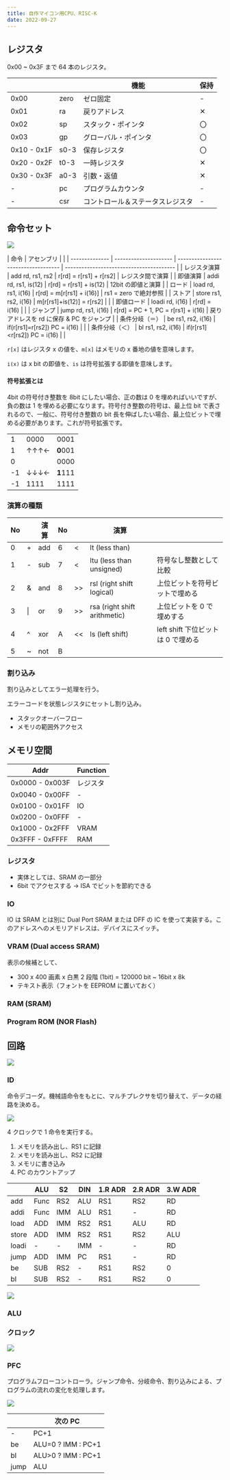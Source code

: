 ```yaml
---
title: 自作マイコン用CPU、RISC-K
date: 2022-09-27
---
```


## レジスタ

0x00 ~ 0x3F まで 64 本のレジスタ。

|             |      | 機能                             | 保持 |
| ----------- | ---- | -------------------------------- | ---- |
| 0x00        | zero | ゼロ固定                         | -    |
| 0x01        | ra   | 戻りアドレス                     | ✕    |
| 0x02        | sp   | スタック・ポインタ               | 〇   |
| 0x03        | gp   | グローバル・ポインタ             | 〇   |
| 0x10 - 0x1F | s0-3 | 保存レジスタ                     | 〇   |
| 0x20 - 0x2F | t0-3 | 一時レジスタ                     | ✕    |
| 0x30 - 0x3F | a0-3 | 引数・返値                       | ✕    |
| -           | pc   | プログラムカウンタ               | -    |
| -           | csr  | コントロール＆ステータスレジスタ | -    |

## 命令セット

![](img/isa.png)

| 命令           | アセンブリ            |                                     |
| -------------- | --------------------- | ----------------------------------- | ---------------------------------------- |
| レジスタ演算   | add rd, rs1, rs2      | r[rd] = r[rs1] + r[rs2]             | レジスタ間で演算                         |
| 即値演算       | addi rd, rs1, is(12)  | r[rd] = r[rs1] + is(12)             | 12bit の即値と演算                       |
| ロード         | load rd, rs1, i(16)   | r[rd] = m[r[rs1] + i(16)]           | rs1 = zero で絶対参照                    |
| ストア         | store rs1, rs2, i(16) | m[r[rs1]+is(12)] = r[rs2]           |                                          |
| 即値ロード     | loadi rd, i(16)       | r[rd] = i(16)                       |                                          |
| ジャンプ       | jump rd, rs1, i(16)   | r[rd] = PC + 1, PC = r[rs1] + i(16) | 戻りアドレスを rd に保存 & PC をジャンプ |
| 条件分岐（＝） | be rs1, rs2, i(16)    | if(r[rs1]=r[rs2]) PC = i(16)        |                                          |
| 条件分岐（＜） | bl rs1, rs2, i(16)    | if(r[rs1]<r[rs2]) PC = i(16)        |                                          |

`r[x]` はレジスタ x の値を、`m[x]` はメモリの x 番地の値を意味します。

`i(x)` は x bit の即値を、`is` は符号拡張する即値を意味します。

#### 符号拡張とは

4bit の符号付き整数を 8bit にしたい場合、正の数は 0 を埋めればいいですが、負の数は 1 を埋める必要になります。符号付き整数の符号は、最上位 bit で表されるので、一般に、符号付き整数の bit 長を伸ばしたい場合、最上位ビットで埋める必要があります。これが符号拡張です。

|     |      |          |
| --- | ---- | -------- |
| 1   | 0000 | 0001     |
| 1   | ↑↑↑← | **0**001 |
| 0   |      | 0000     |
| -1  | ↓↓↓← | **1**111 |
| -1  | 1111 | 1111     |

### 演算の種類

| No  |     | 演算 | No  |     | 演算                         |                                    |
| --- | --- | ---- | --- | --- | ---------------------------- | ---------------------------------- |
| 0   | +   | add  | 6   | <   | lt (less than)               |                                    |
| 1   | -   | sub  | 7   | <   | ltu (less than unsigned)     | 符号なし整数として比較             |
| 2   | &   | and  | 8   | >>  | rsl (right shift logical)    | 上位ビットを符号ビットで埋める     |
| 3   | \|  | or   | 9   | >>  | rsa (right shift arithmetic) | 上位ビットを 0 で埋めする          |
| 4   | ^   | xor  | A   | <<  | ls (left shift)              | left shift 下位ビットは 0 で埋める |
| 5   | ~   | not  | B   |     |                              |                                    |

### 割り込み

割り込みとしてエラー処理を行う。

エラーコードを状態レジスタにセットし割り込み。

- スタックオーバーフロー
- メモリの範囲外アクセス

## メモリ空間

| Addr            | Function |
| --------------- | -------- |
| 0x0000 - 0x003F | レジスタ |
| 0x0040 - 0x00FF | -        |
| 0x0100 - 0x01FF | IO       |
| 0x0200 - 0x0FFF | -        |
| 0x1000 - 0x2FFF | VRAM     |
| 0x3FFF - 0xFFFF | RAM      |

### レジスタ

- 実体としては、SRAM の一部分
- 6bit でアクセスする → ISA でビットを節約できる

### IO

IO は SRAM とは別に Dual Port SRAM または DFF の IC を使って実装する。このアドレスへのメモリアドレスは、デバイスにスイッチ。

### VRAM (Dual access SRAM)

表示の候補として、

- 300 x 400 画素 x 白黒 2 段階 (1bit) = 120000 bit ~ 16bit x 8k
- テキスト表示（フォントを EEPROM に置いておく）

### RAM (SRAM)

### Program ROM (NOR Flash)

## 回路

![](img/arch.dio.svg)

### ID

命令デコーダ。機械語命令をもとに、マルチプレクサを切り替えて、データの経路を決める。

![](img/decode.dio.svg)

4 クロックで 1 命令を実行する。

1. メモリを読み出し、RS1 に記録
2. メモリを読み出し、RS2 に記録
3. メモリに書き込み
4. PC のカウントアップ

|       | ALU  | S2  | DIN | 1.R ADR | 2.R ADR | 3.W ADR |
| ----- | ---- | --- | --- | ------- | ------- | ------- |
| add   | Func | RS2 | ALU | RS1     | RS2     | RD      |
| addi  | Func | IMM | ALU | RS1     | -       | RD      |
| load  | ADD  | IMM | RS2 | RS1     | ALU     | RD      |
| store | ADD  | IMM | RS2 | RS1     | RS2     | ALU     |
| loadi | -    | -   | IMM | -       | -       | RD      |
| jump  | ADD  | IMM | PC  | RS1     | -       | RD      |
| be    | SUB  | RS2 | -   | RS1     | RS2     | 0       |
| bl    | SUB  | RS2 | -   | RS1     | RS2     | 0       |

![](img/decoder.dio.svg)

### ALU

### クロック

![](img/timing.dio.svg)

### PFC

プログラムフローコントローラ。ジャンプ命令、分岐命令、割り込みによる、プログラムの流れの変化を処理します。

![](img/pfc.dio.svg)

|      | 次の PC            |
| ---- | ------------------ |
| -    | PC+1               |
| be   | ALU=0 ? IMM : PC+1 |
| bl   | ALU>0 ? IMM : PC+1 |
| jump | ALU                |
